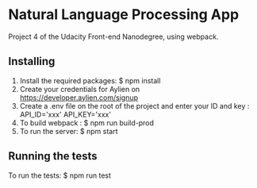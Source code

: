 # Natural Language Processing App

Project 4 of the Udacity Front-end Nanodegree, using webpack.

## Installing

1. Install the required packages: 
    $ npm install
2. Create your credentials for Aylien on https://developer.aylien.com/signup 
3. Create a .env file on the root of the project and enter your ID and key :
    API_ID='xxx'
    API_KEY='xxx'
4. To build webpack : 
    $ npm run build-prod
5. To run the server:
    $ npm start

## Running the tests

To run the tests: 
    $ npm run test

